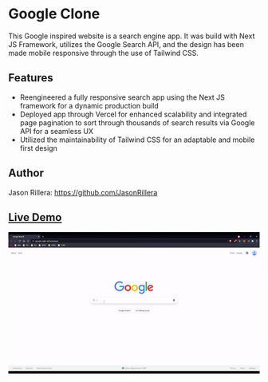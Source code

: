 # Google Clone

This Google inspired website is a search engine app. It was build with Next JS Framework, utilizes the Google Search API, and the design has been made mobile responsive through the use of Tailwind CSS.

## Features

- Reengineered a fully responsive search app using the Next JS framework for a dynamic production build
- Deployed app through Vercel for enhanced scalability and integrated page pagination to sort through thousands
  of search results via Google API for a seamless UX
- Utilized the maintainability of Tailwind CSS for an adaptable and mobile first design

## Author

Jason Rillera: https://github.com/JasonRillera

## [Live Demo](https://google-eight-self.vercel.app/)

![Google Large Gif](GoogleGif.gif)
